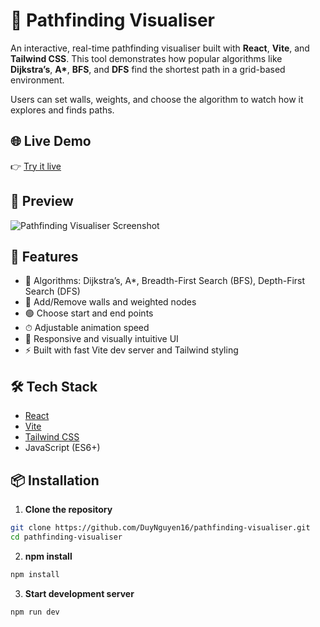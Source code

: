 # 🧭 Pathfinding Visualiser

An interactive, real-time pathfinding visualiser built with **React**, **Vite**, and **Tailwind CSS**. This tool demonstrates how popular algorithms like **Dijkstra’s**, **A\***, **BFS**, and **DFS** find the shortest path in a grid-based environment.

Users can set walls, weights, and choose the algorithm to watch how it explores and finds paths.

## 🌐 Live Demo

👉 [Try it live](https://pathfinding-visualiser-flame.vercel.app/)

## 📸 Preview

![Pathfinding Visualiser Screenshot](./public/preview.png)

## 🚀 Features

- 🧠 Algorithms: Dijkstra’s, A\*, Breadth-First Search (BFS), Depth-First Search (DFS)
- 🧱 Add/Remove walls and weighted nodes
- 🟢 Choose start and end points
- ⏱ Adjustable animation speed
- 📱 Responsive and visually intuitive UI
- ⚡ Built with fast Vite dev server and Tailwind styling

## 🛠 Tech Stack

- [React](https://reactjs.org/)
- [Vite](https://vitejs.dev/)
- [Tailwind CSS](https://tailwindcss.com/)
- JavaScript (ES6+)

## 📦 Installation

1. **Clone the repository**

```bash
git clone https://github.com/DuyNguyen16/pathfinding-visualiser.git
cd pathfinding-visualiser
```

2. **npm install**

```bash
npm install
```

3. **Start development server**

```bash
npm run dev
```
